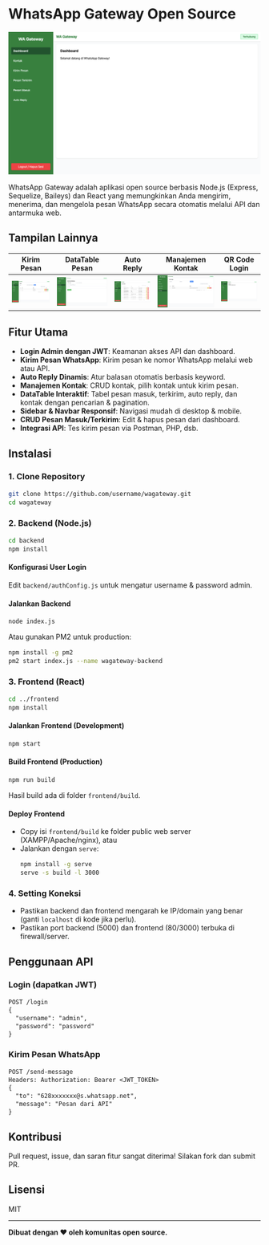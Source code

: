 # WhatsApp Gateway Open Source

![Dashboard](./gambar/1.png)

WhatsApp Gateway adalah aplikasi open source berbasis Node.js (Express, Sequelize, Baileys) dan React yang memungkinkan Anda mengirim, menerima, dan mengelola pesan WhatsApp secara otomatis melalui API dan antarmuka web.

## Tampilan Lainnya

| Kirim Pesan | DataTable Pesan | Auto Reply | Manajemen Kontak | QR Code Login |
|---|---|---|---|---|
| ![Kirim Pesan](./gambar/2.png) | ![Pesan Terkirim](./gambar/3.png) | ![Auto Reply](./gambar/4.png) | ![Kontak](./gambar/5.png) | ![QR Code](./gambar/1.png) |

## Fitur Utama
- **Login Admin dengan JWT**: Keamanan akses API dan dashboard.
- **Kirim Pesan WhatsApp**: Kirim pesan ke nomor WhatsApp melalui web atau API.
- **Auto Reply Dinamis**: Atur balasan otomatis berbasis keyword.
- **Manajemen Kontak**: CRUD kontak, pilih kontak untuk kirim pesan.
- **DataTable Interaktif**: Tabel pesan masuk, terkirim, auto reply, dan kontak dengan pencarian & pagination.
- **Sidebar & Navbar Responsif**: Navigasi mudah di desktop & mobile.
- **CRUD Pesan Masuk/Terkirim**: Edit & hapus pesan dari dashboard.
- **Integrasi API**: Tes kirim pesan via Postman, PHP, dsb.

## Instalasi

### 1. Clone Repository
```sh
git clone https://github.com/username/wagateway.git
cd wagateway
```

### 2. Backend (Node.js)
```sh
cd backend
npm install
```

#### Konfigurasi User Login
Edit `backend/authConfig.js` untuk mengatur username & password admin.

#### Jalankan Backend
```sh
node index.js
```
Atau gunakan PM2 untuk production:
```sh
npm install -g pm2
pm2 start index.js --name wagateway-backend
```

### 3. Frontend (React)
```sh
cd ../frontend
npm install
```

#### Jalankan Frontend (Development)
```sh
npm start
```

#### Build Frontend (Production)
```sh
npm run build
```
Hasil build ada di folder `frontend/build`.

#### Deploy Frontend
- Copy isi `frontend/build` ke folder public web server (XAMPP/Apache/nginx), atau
- Jalankan dengan `serve`:
  ```sh
  npm install -g serve
  serve -s build -l 3000
  ```

### 4. Setting Koneksi
- Pastikan backend dan frontend mengarah ke IP/domain yang benar (ganti `localhost` di kode jika perlu).
- Pastikan port backend (5000) dan frontend (80/3000) terbuka di firewall/server.

## Penggunaan API
### Login (dapatkan JWT)
```
POST /login
{
  "username": "admin",
  "password": "password"
}
```

### Kirim Pesan WhatsApp
```
POST /send-message
Headers: Authorization: Bearer <JWT_TOKEN>
{
  "to": "628xxxxxxx@s.whatsapp.net",
  "message": "Pesan dari API"
}
```

## Kontribusi
Pull request, issue, dan saran fitur sangat diterima! Silakan fork dan submit PR.

## Lisensi
MIT

---

**Dibuat dengan ❤️ oleh komunitas open source.**
